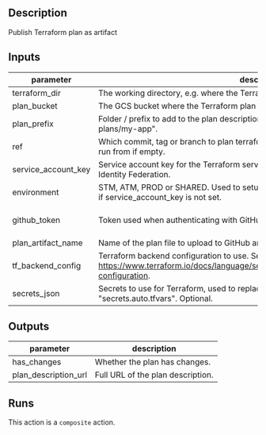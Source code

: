 ## Description

Publish Terraform plan as artifact

## Inputs

| parameter | description | required | default |
| --- | --- | --- | --- |
| terraform_dir | The working directory, e.g. where the Terraform files are located. | `true` |  |
| plan_bucket | The GCS bucket where the Terraform plan description will be stored. | `true` |  |
| plan_prefix | Folder / prefix to add to the plan description file name in GCS. E.g. "terraform-plans/my-app". | `true` |  |
| ref | Which commit, tag or branch to plan terraform from. Defaults to same as workflow is run from if empty. | `false` | ${{ github.sha }} |
| service_account_key | Service account key for the Terraform service account. Use either this or Workload Identity Federation. | `false` |  |
| environment | STM, ATM, PROD or SHARED. Used to setup Workload Identity Federation. Must be set if service_account_key is not set. | `false` |  |
| github_token | Token used when authenticating with GitHub. Defaults to `github.token`. | `false` | ${{ github.token }} |
| plan_artifact_name | Name of the plan file to upload to GitHub artifacts. Defaults to "terraform.plan". | `false` | terraform.plan |
| tf_backend_config | Terraform backend configuration to use. See https://www.terraform.io/docs/language/settings/backends/configuration.html#partial-configuration. | `false` |  |
| secrets_json | Secrets to use for Terraform, used to replace environment variables in "secrets.auto.tfvars". Optional. | `false` |  |


## Outputs

| parameter | description |
| --- | --- |
| has_changes | Whether the plan has changes. |
| plan_description_url | Full URL of the plan description. |


## Runs

This action is a `composite` action.



